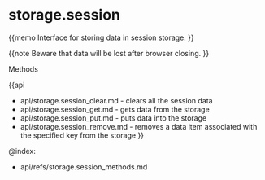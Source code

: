 storage.session 
=============

{{memo Interface for storing data in session storage. }}

{{note Beware that data will be lost after browser closing. }}





<div class='h2'>Methods</div>

{{api
- api/storage.session_clear.md - clears all the session data
- api/storage.session_get.md - gets data from the storage
- api/storage.session_put.md - puts data into the storage
- api/storage.session_remove.md - removes a data item associated with the specified key from the storage
}}





@index:
- api/refs/storage.session_methods.md

